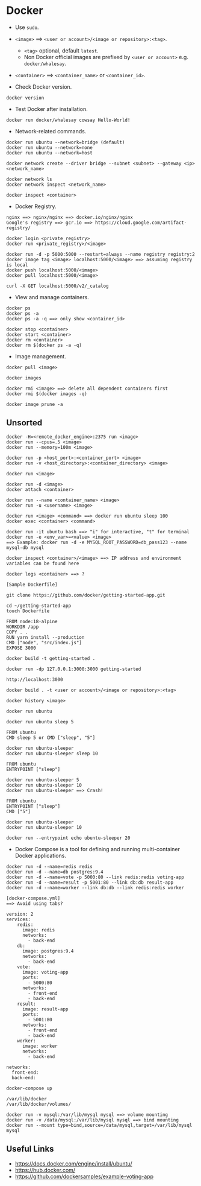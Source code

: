 # Docker

- Use `sudo`.
- `<image>` ==> `<user or account>/<image or repository>:<tag>`.
  - `<tag>` optional, default `latest`.
  - Non Docker official images are prefixed by `<user or account>` e.g. `docker/whalesay`.
- `<container>` ==> `<container_name>` or `<container_id>`.

- Check Docker version.
```
docker version
```

- Test Docker after installation.
```
docker run docker/whalesay cowsay Hello-World!
```

- Network-related commands.
```
docker run ubuntu --network=bridge (default)
docker run ubuntu --network=none
docker run ubuntu --network=host

docker network create --driver bridge --subnet <subnet> --gateway <ip> <network_name>

docker network ls
docker network inspect <network_name>

docker inspect <container>
```

- Docker Registry.
```
nginx ==> nginx/nginx ==> docker.io/nginx/nginx
Google's registry ==> gcr.io ==> https://cloud.google.com/artifact-registry/

docker login <private_registry>
docker run <private_registry>/<image>

docker run -d -p 5000:5000 --restart=always --name registry registry:2
docker image tag <image> localhost:5000/<image> ==> assuming registry is local
docker push localhost:5000/<image>
docker pull localhost:5000/<image>

curl -X GET localhost:5000/v2/_catalog
```

- View and manage containers.
```
docker ps
docker ps -a
docker ps -a -q ==> only show <container_id>

docker stop <container>
docker start <container>
docker rm <container>
docker rm $(docker ps -a -q)
```

- Image management.
```
docker pull <image>

docker images

docker rmi <image> ==> delete all dependent containers first
docker rmi $(docker images -q)

docker image prune -a
```

## Unsorted

```
docker -H=<remote_docker_engine>:2375 run <image>
docker run --cpus=.5 <image>
docker run --memory=100m <image>
```

```
docker run -p <host_port>:<container_port> <image>
docker run -v <host_directory>:<container_directory> <image>
```

```
docker run <image>

docker run -d <image>
docker attach <container>

docker run --name <container_name> <image>
docker run -u <username> <image>

docker run <image> <command> ==> docker run ubuntu sleep 100
docker exec <container> <command>

docker run -it ubuntu bash ==> "i" for interactive, "t" for terminal
docker run -e <env_var>=<value> <image>
==> Example: docker run -d -e MYSQL_ROOT_PASSWORD=db_pass123 --name mysql-db mysql
```

```
docker inspect <container>/<image> ==> IP address and environment variables can be found here

docker logs <container> ==> ?
```

```
[Sample Dockerfile]

git clone https://github.com/docker/getting-started-app.git

cd ~/getting-started-app
touch Dockerfile

FROM node:18-alpine
WORKDIR /app
COPY . .
RUN yarn install --production
CMD ["node", "src/index.js"]
EXPOSE 3000

docker build -t getting-started .

docker run -dp 127.0.0.1:3000:3000 getting-started

http://localhost:3000
```

```
docker build . -t <user or account>/<image or repository>:<tag>

docker history <image>
```

```
docker run ubuntu

docker run ubuntu sleep 5

FROM ubuntu
CMD sleep 5 or CMD ["sleep", "5"]

docker run ubuntu-sleeper
docker run ubuntu-sleeper sleep 10

FROM ubuntu
ENTRYPOINT ["sleep"]

docker run ubuntu-sleeper 5
docker run ubuntu-sleeper 10
docker run ubuntu-sleeper ==> Crash!

FROM ubuntu
ENTRYPOINT ["sleep"]
CMD ["5"]

docker run ubuntu-sleeper
docker run ubuntu-sleeper 10

docker run --entrypoint echo ubuntu-sleeper 20
```

- Docker Compose is a tool for defining and running multi-container Docker applications.
```
docker run -d --name=redis redis
docker run -d --name=db postgres:9.4
docker run -d --name=vote -p 5000:80 --link redis:redis voting-app
docker run -d --name=result -p 5001:80 --link db:db result-app
docker run -d --name=worker --link db:db --link redis:redis worker
```

```
[docker-compose.yml]
==> Avoid using tabs?

version: 2
services:
    redis:
      image: redis
      networks:
        - back-end
    db:
      image: postgres:9.4
      networks:
        - back-end
    vote:
      image: voting-app
      ports:
        - 5000:80
      networks:
        - front-end
        - back-end
    result:
      image: result-app
      ports:
        - 5001:80
      networks:
        - front-end
        - back-end
    worker:
      image: worker
      networks:
        - back-end

networks:
  front-end:
  back-end:

docker-compose up
```

```
/var/lib/docker
/var/lib/docker/volumes/

docker run -v mysql:/var/lib/mysql mysql ==> volume mounting
docker run -v /data/mysql:/var/lib/mysql mysql ==> bind mounting
docker run --mount type=bind,source=/data/mysql,target=/var/lib/mysql mysql
```

## Useful Links
- https://docs.docker.com/engine/install/ubuntu/
- https://hub.docker.com/
- https://github.com/dockersamples/example-voting-app
